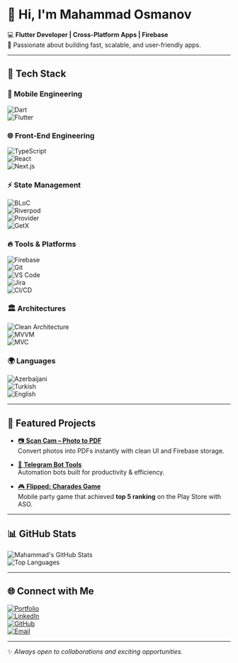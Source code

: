 # 👋 Hi, I'm Mahammad Osmanov  

💻 **Flutter Developer | Cross-Platform Apps | Firebase**  
🚀 Passionate about building fast, scalable, and user-friendly apps.  

---

## 🔧 Tech Stack  

### 📱 Mobile Engineering  
![Dart](https://img.shields.io/badge/Dart-0175C2?logo=dart&logoColor=white)  
![Flutter](https://img.shields.io/badge/Flutter-02569B?logo=flutter&logoColor=white)  

### 🌐 Front-End Engineering  
![TypeScript](https://img.shields.io/badge/TypeScript-3178C6?logo=typescript&logoColor=white)  
![React](https://img.shields.io/badge/React-20232A?logo=react&logoColor=61DAFB)  
![Next.js](https://img.shields.io/badge/Next.js-000000?logo=nextdotjs&logoColor=white)  

### ⚡ State Management  
![BLoC](https://img.shields.io/badge/BLoC-25A162?logo=flutter&logoColor=white)  
![Riverpod](https://img.shields.io/badge/Riverpod-0D47A1?logo=flutter&logoColor=white)  
![Provider](https://img.shields.io/badge/Provider-4CAF50?logo=flutter&logoColor=white)  
![GetX](https://img.shields.io/badge/GetX-FF9800?logo=flutter&logoColor=white)  

### 🔥 Tools & Platforms  
![Firebase](https://img.shields.io/badge/Firebase-FFCA28?logo=firebase&logoColor=black)  
![Git](https://img.shields.io/badge/Git-F05032?logo=git&logoColor=white)  
![VS Code](https://img.shields.io/badge/VS%20Code-0078D4?logo=visualstudiocode&logoColor=white)  
![Jira](https://img.shields.io/badge/Jira-0052CC?logo=jira&logoColor=white)  
![CI/CD](https://img.shields.io/badge/CI%2FCD-4285F4?logo=google-cloud&logoColor=white)  

### 🏛 Architectures  
![Clean Architecture](https://img.shields.io/badge/Clean%20Architecture-2E7D32?logo=flutter&logoColor=white)  
![MVVM](https://img.shields.io/badge/MVVM-1565C0?logo=flutter&logoColor=white)  
![MVC](https://img.shields.io/badge/MVC-6A1B9A?logo=flutter&logoColor=white)  

### 🌍 Languages  
![Azerbaijani](https://img.shields.io/badge/Azerbaijani-00BFFF?logo=google-translate&logoColor=white)  
![Turkish](https://img.shields.io/badge/Turkish-E30A17?logo=google-translate&logoColor=white)  
![English](https://img.shields.io/badge/English-002147?logo=google-translate&logoColor=white)  

---

## 📌 Featured Projects  

- [📷 **Scan Cam – Photo to PDF**](https://github.com/mahammadosmanov/scan-cam)  
  Convert photos into PDFs instantly with clean UI and Firebase storage.  

- [🤖 **Telegram Bot Tools**](https://github.com/mahammadosmanov/telegram-bot-tools)  
  Automation bots built for productivity & efficiency.  

- [🎮 **Flipped: Charades Game**](https://github.com/mahammadosmanov/flipped-charades)  
  Mobile party game that achieved **top 5 ranking** on the Play Store with ASO.  

---

## 📊 GitHub Stats  

![Mahammad's GitHub Stats](https://github-readme-stats.vercel.app/api?username=mahammadosmanov&show_icons=true&theme=tokyonight)  
![Top Languages](https://github-readme-stats.vercel.app/api/top-langs/?username=mahammadosmanov&layout=compact&theme=tokyonight)  

---

## 🌐 Connect with Me  

[![Portfolio](https://img.shields.io/badge/Portfolio-000000?logo=vercel&logoColor=white)](https://mosmanovdev.vercel.app/)  
[![LinkedIn](https://img.shields.io/badge/LinkedIn-0A66C2?logo=linkedin&logoColor=white)](https://www.linkedin.com/in/mahammadosmanov)  
[![GitHub](https://img.shields.io/badge/GitHub-181717?logo=github&logoColor=white)](https://github.com/mahammadosmanov)  
[![Email](https://img.shields.io/badge/Email-D14836?logo=gmail&logoColor=white)](mailto:m.osmanovdev@gmail.com)  

---
✨ *Always open to collaborations and exciting opportunities.*  

